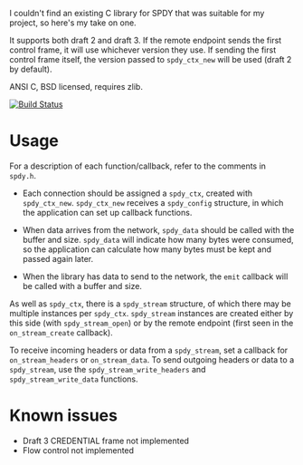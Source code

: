 
I couldn't find an existing C library for SPDY that was suitable for my project,
so here's my take on one.  

It supports both draft 2 and draft 3.  If the remote endpoint sends the first
control frame, it will use whichever version they use.  If sending the first
control frame itself, the version passed to `spdy_ctx_new` will be used (draft
2 by default).

ANSI C, BSD licensed, requires zlib.

[![Build Status](https://secure.travis-ci.org/udp/spdy.png)](http://travis-ci.org/udp/spdy)


Usage
=====

For a description of each function/callback, refer to the comments in `spdy.h`.

* Each connection should be assigned a `spdy_ctx`, created with `spdy_ctx_new`.
  `spdy_ctx_new` receives a `spdy_config` structure, in which the application
  can set up callback functions.

* When data arrives from the network, `spdy_data` should be called with the
  buffer and size.  `spdy_data` will indicate how many bytes were consumed, so
  the application can calculate how many bytes must be kept and passed again
  later.

* When the library has data to send to the network, the `emit` callback will be
  called with a buffer and size.

As well as `spdy_ctx`, there is a `spdy_stream` structure, of which there may
be multiple instances per `spdy_ctx`.  `spdy_stream` instances are created
either by this side (with `spdy_stream_open`) or by the remote endpoint (first
seen in the `on_stream_create` callback).

To receive incoming headers or data from a `spdy_stream`, set a callback for
`on_stream_headers` or `on_stream_data`.  To send outgoing headers or data to
a `spdy_stream`, use the `spdy_stream_write_headers` and `spdy_stream_write_data`
functions.


Known issues
============

* Draft 3 CREDENTIAL frame not implemented
* Flow control not implemented




